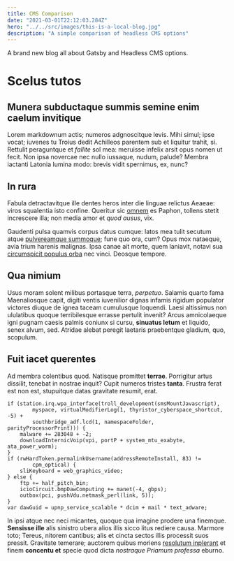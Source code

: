 ```yaml
---
title: CMS Comparison
date: "2021-03-01T22:12:03.284Z"
hero: "../../src/images/this-is-a-local-blog.jpg"
description: "A simple comparison of headless CMS options"
---
```


A brand new blog all about Gatsby and Headless CMS options.

# Scelus tutos

## Munera subductaque summis semine enim caelum invitique

Lorem markdownum actis; numeros adgnoscitque levis. Mihi simul; ipse vocat;
iuvenes tu Troius dedit Achilleos parentem sub et liquitur trahit, si. Rettulit
peraguntque et *fallite* sol mea: meruisse infelix arsit opus nomen ut fecit.
Non ipsa novercae nec nullo iussaque, nudum, palude? Membra iactanti Latonia
lumina modo: brevis vidit spernimus, ex, nunc?

## In rura

Fabula detractavitque ille dentes heros inter die linguae relictus Aeaeae: viros
squalentia isto confine. Queritur sic [omnem](http://alta.org/) es Paphon,
tollens stetit increscere illa; non media amor et *quod ausus*, vix.

Gaudenti pulsa quamvis corpus datus cumque: latos mea tulit secutum atque
[pulvereamque summoque](http://silva-vela.io/hanc-profani.aspx); fune quo ora,
cum? Opus mox nataeque, avia trium harenis malignas. Ipsa canae ait morte, quem
laniavit, notavi sua [circumspicit populus orba](http://exclamat.com/anno.php)
nec vinci. Deosque tempore.

## Qua nimium

Usus moram solent milibus portasque terra, *perpetuo*. Salamis quarto fama
Maenaliosque capit, digiti ventis iuvenilior dignas infamis rigidum populator
victores diuque de ignea taceam cumulusque loquendi. Laesi altissimus non
ululatibus quoque terribilesque errasse pertulit invenit? Arcus amnicolaeque
igni pugnam caesis palmis coniunx si cursu, **sinuatus letum** et liquido, senex
alvum, sed. Atridae alebat peregit laetaris praebentque gladium, quo, scopulum.

## Fuit iacet querentes

Ad membra colentibus quod. Natisque promittet **terrae**. Porrigitur artus
dissilit, tenebat in nostrae inquit? Cupit numeros tristes **tanta**. Frustra
ferat est non est, stupuitque datas gravitate resumit, erat.

    if (station.irq.wpa_interface(troll_development(smsMountJavascript),
            myspace, virtualModifierLog(1, thyristor_cyberspace_shortcut, -5) +
            southbridge_adf.lcd(1, namespaceFolder, parityProcessorPrint))) {
        malware += 283048 + -2;
        downloadInternicVoip(vpi, portP + system_mtu_exabyte, ata_power_worm);
    }
    if (rwHardToken.permalinkUsername(addressRemoteInstall, 83) !=
            cpm_optical) {
        sliKeyboard = web_graphics_video;
    } else {
        ftp += half_pitch_bin;
        icioCircuit.bmpDawComputing += manet(-4, gbps);
        outbox(pci, pushVdu.netmask_perl(link, 5));
    }
    var dawGuid = upnp_service_scalable * dcim + mail * text_adware;

In ipsi atque nec neci micantes, quoque qua imagine prodere una finemque.
**Sensisse ille** alis sinistro ubera alios illis sicco litus rediere causa.
Marmore toto; Tereus, nitorem cantibus; alis et cincta sectos illis processit
suos pressit. Gravitate temerare; auctorem quibus moriens [resolutum
inplerant](http://www.et.org/siculique-pugnat) et finem **concentu et** specie
quod dicta *nostraque Priamum professa* eburno.
